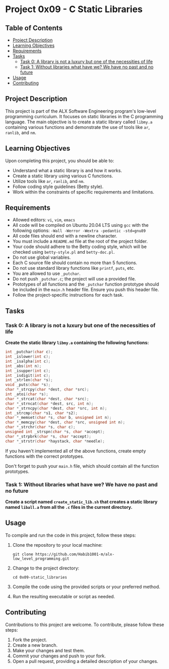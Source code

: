 # Project 0x09 - C Static Libraries

## Table of Contents

- [Project Description](#project-description)
- [Learning Objectives](#learning-objectives)
- [Requirements](#requirements)
- [Tasks](#tasks)
  - [Task 0: A library is not a luxury but one of the necessities of life](#task-0-a-library-is-not-a-luxury-but-one-of-the-necessities-of-life)
  - [Task 1: Without libraries what have we? We have no past and no future](#task-1-without-libraries-what-have-we-we-have-no-past-and-no-future)
- [Usage](#usage)
- [Contributing](#contributing)

## Project Description

This project is part of the ALX Software Engineering program's low-level programming curriculum. It focuses on static libraries in the C programming language. The main objective is to create a static library called `libmy.a` containing various functions and demonstrate the use of tools like `ar`, `ranlib`, and `nm`.

## Learning Objectives

Upon completing this project, you should be able to:

- Understand what a static library is and how it works.
- Create a static library using various C functions.
- Utilize tools like `ar`, `ranlib`, and `nm`.
- Follow coding style guidelines (Betty style).
- Work within the constraints of specific requirements and limitations.

## Requirements

- Allowed editors: `vi`, `vim`, `emacs`
- All code will be compiled on Ubuntu 20.04 LTS using `gcc` with the following options:
  `-Wall -Werror -Wextra -pedantic -std=gnu89`
- All code files should end with a newline character.
- You must include a `README.md` file at the root of the project folder.
- Your code should adhere to the Betty coding style, which will be checked using `betty-style.pl` and `betty-doc.pl`.
- Do not use global variables.
- Each C source file should contain no more than 5 functions.
- Do not use standard library functions like `printf`, `puts`, etc.
- You are allowed to use `_putchar`.
- Do not push `_putchar.c`; the project will use a provided file.
- Prototypes of all functions and the `_putchar` function prototype should be included in the `main.h` header file. Ensure you push this header file.
- Follow the project-specific instructions for each task.

## Tasks

### Task 0: A library is not a luxury but one of the necessities of life

**Create the static library `libmy.a` containing the following functions:**

```c
int _putchar(char c);
int _islower(int c);
int _isalpha(int c);
int _abs(int n);
int _isupper(int c);
int _isdigit(int c);
int _strlen(char *s);
void _puts(char *s);
char *_strcpy(char *dest, char *src);
int _atoi(char *s);
char *_strcat(char *dest, char *src);
char *_strncat(char *dest, src, int n);
char *_strncpy(char *dest, char *src, int n);
int _strcmp(char *s1, char *s2);
char *_memset(char *s, char b, unsigned int n);
char *_memcpy(char *dest, char *src, unsigned int n);
char *_strchr(char *s, char c);
unsigned int _strspn(char *s, char *accept);
char *_strpbrk(char *s, char *accept);
char *_strstr(char *haystack, char *needle);
```

If you haven't implemented all of the above functions, create empty functions with the correct prototypes.

Don't forget to push your `main.h` file, which should contain all the function prototypes.

### Task 1: Without libraries what have we? We have no past and no future

**Create a script named `create_static_lib.sh` that creates a static library named `liball.a` from all the `.c` files in the current directory.**

## Usage

To compile and run the code in this project, follow these steps:

1. Clone the repository to your local machine:

   ```
   git clone https://github.com/Habib1001-m/alx-low_level_programming.git
   ```

2. Change to the project directory:

   ```
   cd 0x09-static_libraries
   ```

3. Compile the code using the provided scripts or your preferred method.

4. Run the resulting executable or script as needed.

## Contributing

Contributions to this project are welcome. To contribute, please follow these steps:

1. Fork the project.
2. Create a new branch.
3. Make your changes and test them.
4. Commit your changes and push to your fork.
5. Open a pull request, providing a detailed description of your changes.

